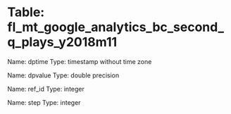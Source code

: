 Table: fl_mt_google_analytics_bc_second_q_plays_y2018m11
========================================================

Name: dptime
Type: timestamp without time zone

Name: dpvalue
Type: double precision

Name: ref_id
Type: integer

Name: step
Type: integer


